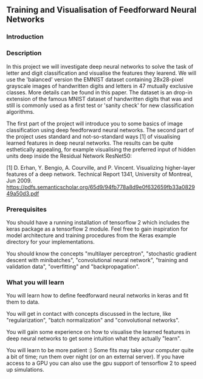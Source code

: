 ## Training and Visualisation of Feedforward Neural Networks

### Introduction

### Description

In this project we will investigate deep neural networks to solve the task of letter and digit classification and visualise the features they learend. We will use the 'balanced' version the EMNIST dataset containing 28x28-pixel grayscale images of handwritten digits and letters in 47 mutually exclusive classes. More details can be found in this paper. The dataset is an drop-in extension of the famous MNIST dataset of handwritten digits that was and still is commonly used as a first test or 'sanity check' for new classification algorithms. 

The first part of the project will introduce you to some basics of image classification using deep feedforward neural networks. The second part of the project uses standard and not-so-standard ways [1] of visualising learned features in deep neural networks. The results can be quite esthetically appealing, for example visualising the preferred input of hidden units deep inside the Residual Network ResNet50:

[1] D. Erhan, Y. Bengio, A. Courville, and P. Vincent. Visualizing higher-layer features of a deep network. Technical Report 1341, University of Montreal, Jun 2009. https://pdfs.semanticscholar.org/65d9/94fb778a8d9e0f632659fb33a082949a50d3.pdf

### Prerequisites

You should have a running installation of tensorflow 2 which includes the keras package as a tensorflow 2 module. Feel free to gain inspiration for model architecture and training procedures from the Keras example directory for your implementations. 

You should know the concepts "multilayer perceptron", "stochastic gradient descent with minibatches", "convolutional neural network", "training and validation data", "overfitting" and "backpropagation".

### What you will learn

You will learn how to define feedforward neural networks in keras and fit them to data.

You will get in contact with concepts discussed in the lecture, like "regularization", "batch normalization" and "convolutional networks".

You will gain some experience on how to visualise the learned features in deep neural networks to get some intuition what they actually "learn". 

You will learn to be more patient :) Some fits may take your computer quite a bit of time; run them over night (or on an external server). If you have access to a GPU you can also use the gpu support of tensorflow 2 to speed up simulations.
